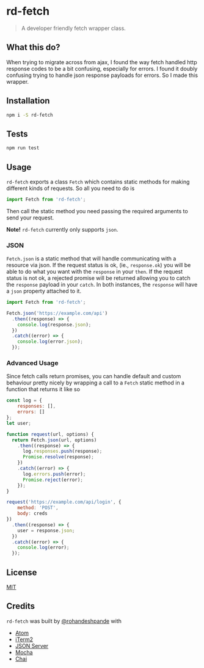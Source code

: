# rd-fetch

> A developer friendly fetch wrapper class.

## What this do?

When trying to migrate across from ajax, I found the way fetch handled http response codes to be a bit confusing, especially for errors. I found it doubly confusing trying to handle json response payloads for errors. So I made this wrapper.

## Installation

```bash
npm i -S rd-fetch
```

## Tests

```bash
npm run test
```

## Usage

`rd-fetch` exports a class `Fetch` which contains static methods for making different kinds of requests. So all you need to do is

```javascript
import Fetch from 'rd-fetch';
```

Then call the static method you need passing the required arguments to send your request.


**Note!** `rd-fetch` currently only supports `json`.

### JSON

`Fetch.json` is a static method that will handle communicating with a resource via json. If the request status is ok, (ie., `response.ok`) you will be able to do what you want with the `response` in your `then`. If the request status is not ok, a rejected promise will be returned allowing you to catch the `response` payload in your `catch`. In both instances, the `response` will have a `json` property attached to it.

```javascript
import Fetch from 'rd-fetch';

Fetch.json('https://example.com/api')
  .then((response) => {
	console.log(response.json);
  })
  .catch((error) => {
	console.log(error.json);
  });
```

### Advanced Usage

Since fetch calls return promises, you can handle default and custom behaviour pretty nicely by wrapping a call to a `Fetch` static method in a function that returns it like so

```javascript
const log = {
    responses: [],
    errors: []
};
let user;

function request(url, options) {
  return Fetch.json(url, options)
    .then((response) => {
      log.responses.push(response);
      Promise.resolve(response);
    })
    .catch((error) => {
      log.errors.push(error);
      Promise.reject(error);
	});
}

request('https://example.com/api/login', {
    method: 'POST',
    body: creds
})
  .then((response) => {
    user = response.json;
  })
  .catch((error) => {
    console.log(error);
  });
```

## License

[MIT](https://opensource.org/licenses/MIT)

## Credits

`rd-fetch` was built by [@rohandeshpande](http://rohandeshpande.com) with

* [Atom](https://atom.io)
* [iTerm2](https://www.iterm2.com/)
* [JSON Server](https://github.com/typicode/json-server)
* [Mocha](https://mochajs.org/)
* [Chai](http://chaijs.com/)
